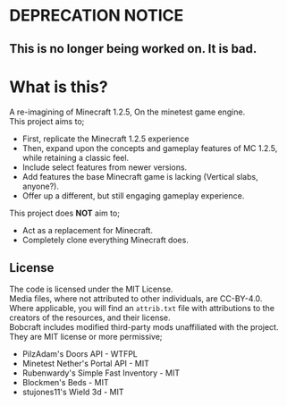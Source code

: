 # DEPRECATION NOTICE
## This is no longer being worked on. It is bad.

# What is this?
A re-imagining of Minecraft 1.2.5, On the minetest game engine.\
This project aims to;
 - First, replicate the Minecraft 1.2.5 experience
 - Then, expand upon the concepts and gameplay features of MC 1.2.5, while retaining a classic feel.
 - Include select features from newer versions.
 - Add features the base Minecraft game is lacking (Vertical slabs, anyone?).
 - Offer up a different, but still engaging gameplay experience.

This project does **NOT** aim to;
 - Act as a replacement for Minecraft.
 - Completely clone everything Minecraft does.

## License
The code is licensed under the MIT License.\
Media files, where not attributed to other individuals, are CC-BY-4.0.\
Where applicable, you will find an `attrib.txt` file with attributions to the creators of the resources, and their license.\
Bobcraft includes modified third-party mods unaffiliated with the project. They are MIT license or more permissive;
 - PilzAdam's Doors API - WTFPL
 - Minetest Nether's Portal API - MIT
 - Rubenwardy's Simple Fast Inventory - MIT
 - Blockmen's Beds - MIT
 - stujones11's Wield 3d - MIT
